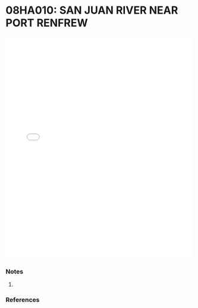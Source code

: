 # 08HA010: SAN JUAN RIVER NEAR PORT RENFREW

<iframe src="/_static/stations/08HA010_fdc.html" width="100%" height="600" frameborder="0"></iframe>

### Notes
1. 

### References

